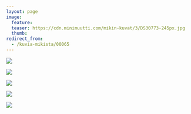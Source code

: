 ```yaml
---
layout: page
image:
  feature:
  teaser: https://cdn.minimuutti.com/mikin-kuvat/3/DS30773-245px.jpg
  thumb:
redirect_from:
  - /kuvia-mikista/00065
---
```


![](https://cdn.minimuutti.com/mikin-kuvat/3/DS30763-800px.jpg)

![](https://cdn.minimuutti.com/mikin-kuvat/3/DS30761-800px.jpg)

![](https://cdn.minimuutti.com/mikin-kuvat/3/DS30767-800px.jpg)

![](https://cdn.minimuutti.com/mikin-kuvat/3/DS30775-800px.jpg)

![](https://cdn.minimuutti.com/mikin-kuvat/3/DS30776-800px.jpg)
